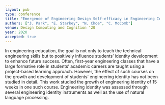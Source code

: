 ```yaml
---
layout: pub
type: conference
title: "Emergence of Engineering Design Self-efficacy in Engineering Identity Development"
authors: ["J. Park", "E. Starkey", "N. Choe", "C. McComb"]
venue: Design Computing and Cognition '20
year: 2020
accepted: true
---
```

In engineering education, the goal is not only to teach the technical engineering skills but to positively influence students’ identity development to enhance future success. Often, first-year engineering classes that have a large formative role in students’ academic careers are taught using a project-based learning approach. However, the effect of such courses on the growth and development of students’ engineering identity has not been studied in detail. This work studied the growth of engineering identity of 15 weeks in one such course. Engineering identity was assessed through several engineering identity instruments as well as the use of natural language processing.
